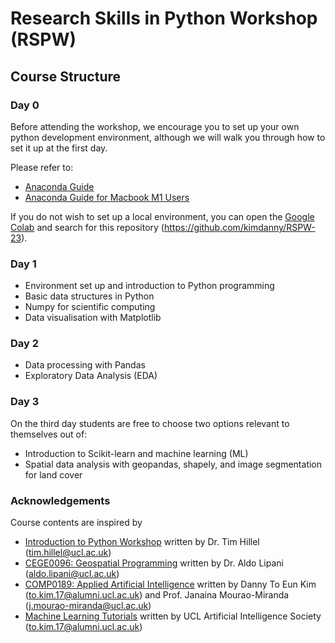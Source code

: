 # Research Skills in Python Workshop (RSPW)

## Course Structure

### Day 0
Before attending the workshop, we encourage you to set up your own python development environment, although we will walk you through how to set it up at the first day.

Please refer to:
- [Anaconda Guide](https://github.com/kimdanny/RSPW-23/blob/main/env-setup/Anaconda.md)
- [Anaconda Guide for Macbook M1 Users](https://github.com/kimdanny/RSPW-23/blob/main/env-setup/Anaconda-M1.md)

If you do not wish to set up a local environment, you can open the [Google Colab](https://colab.research.google.com) and search for this repository (https://github.com/kimdanny/RSPW-23).


### Day 1
- Environment set up and introduction to Python programming 
- Basic data structures in Python
- Numpy for scientific computing
- Data visualisation with Matplotlib

### Day 2
- Data processing with Pandas
- Exploratory Data Analysis (EDA)


### Day 3
On the third day students are free to choose two options relevant to themselves out of:
- Introduction to Scikit-learn and machine learning (ML)
- Spatial data analysis with geopandas, shapely, and image segmentation for land cover


### Acknowledgements
Course contents are inspired by
- [Introduction to Python Workshop](https://github.com/th389/DAStudents) written by Dr. Tim Hillel (tim.hillel@ucl.ac.uk)
- [CEGE0096: Geospatial Programming](https://github.com/aldolipani/CEGE0096) written by Dr. Aldo Lipani (aldo.lipani@ucl.ac.uk)
- [COMP0189: Applied Artificial Intelligence](https://github.com/kimdanny/COMP0189-practical) written by Danny To Eun Kim (to.kim.17@alumni.ucl.ac.uk) and Prof. Janaina Mourao-Miranda (j.mourao-miranda@ucl.ac.uk)  
- [Machine Learning Tutorials](https://github.com/UCLAIS/Machine-Learning-Tutorials) written by UCL Artificial Intelligence Society (to.kim.17@alumni.ucl.ac.uk)
